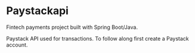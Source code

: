 # Paystackapi
Fintech payments project built with Spring Boot/Java.

Paystack API used for transactions. To follow along first create a Paystack account.
